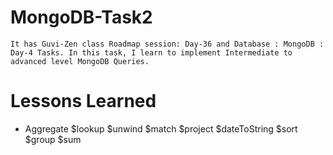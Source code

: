 # MongoDB-Task2
    It has Guvi-Zen class Roadmap session: Day-36 and Database : MongoDB : Day-4 Tasks. In this task, I learn to implement Intermediate to advanced level MongoDB Queries.

# Lessons Learned
- Aggregate
$lookup
$unwind
$match
$project
$dateToString
$sort
$group
$sum
